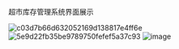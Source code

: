 超市库存管理系统界面展示

![c03d7b66d632052169d138817e4ff6e](https://github.com/user-attachments/assets/4b84884c-5245-453f-b73a-42564723b681)
![5e9d22fb35be9789750fefef5a37c93](https://github.com/user-attachments/assets/bd017dbf-c9c1-45ba-ab31-61c7db558ecf)
![image](https://github.com/user-attachments/assets/158f6b24-20ba-4192-96b2-e4b3bbef76da)
